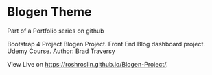 # Blogen Theme
Part of a Portfolio series on github

Bootstrap 4 Project Blogen Project. Front End Blog dashboard project. Udemy Course. Author: Brad Traversy

View Live on https://roshroslin.github.io/Blogen-Project/.
